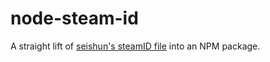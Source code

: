 # node-steam-id

A straight lift of [seishun's steamID file](https://github.com/seishun/node-steam/blob/master/lib/steamID.js) into an NPM package.

